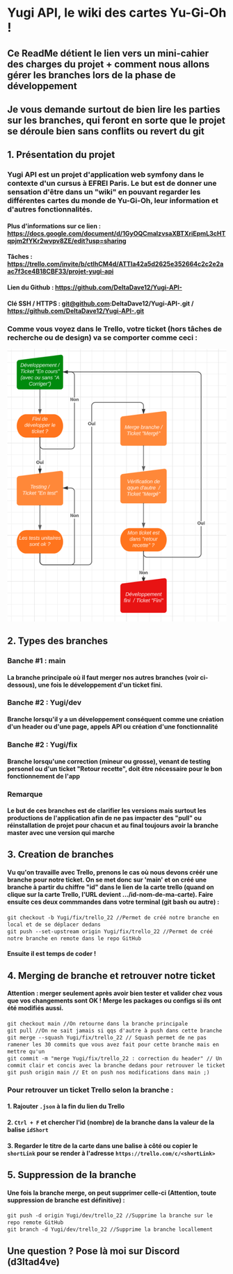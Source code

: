 # Yugi API, le wiki des cartes Yu-Gi-Oh !
## Ce ReadMe détient le lien vers un mini-cahier des charges du projet + comment nous allons gérer les branches lors de la phase de développement
## Je vous demande surtout de bien lire les parties sur les branches, qui feront en sorte que le projet se déroule bien sans conflits ou revert du git 

## **1. Présentation du projet**

### **Yugi API est un projet d'application web symfony dans le contexte d'un cursus à EFREI Paris. Le but est de donner une sensation d'être dans un "wiki" en pouvant regarder les différentes cartes du monde de Yu-Gi-Oh, leur information et d'autres fonctionnalités.**
#### Plus d'informations sur ce lien : https://docs.google.com/document/d/1GyOQCmalzvsaXBTXriEpmL3cHTqpjm2fYKr2wvpv8ZE/edit?usp=sharing
#### Tâches : https://trello.com/invite/b/ctlhCM4d/ATTIa42a5d2625e352664c2c2e2aac7f3ce4B18CBF33/projet-yugi-api
#### Lien du Github : https://github.com/DeltaDave12/Yugi-API-
#### Clé SSH / HTTPS : git@github.com:DeltaDave12/Yugi-API-.git / https://github.com/DeltaDave12/Yugi-API-.git

### Comme vous voyez dans le Trello, votre ticket (hors tâches de recherche ou de design) va se comporter comme ceci :
![Graphique du fonctionnement des tickets Trello](/autres/graph_1.PNG)

## **2. Types des branches**

###  Banche #1 : main 
#### La branche principale où il faut merger nos autres branches (voir ci-dessous), une fois le développement d'un ticket fini. 

###  Banche #2 : Yugi/dev
#### Branche lorsqu'il y a un développement conséquent comme une création d'un header ou d'une page, appels API ou création d'une fonctionnalité

###  Banche #2 : Yugi/fix
#### Branche lorsqu'une correction (mineur ou grosse), venant de testing personel ou d'un ticket "Retour recette", doit être nécessaire pour le bon fonctionnement de l'app

### Remarque
#### Le but de ces branches est de clarifier les versions mais surtout les productions de l'application afin de ne pas impacter des "pull" ou réinstallation de projet pour chacun et au final toujours avoir la branche **master** avec une version qui marche 

## **3. Creation de branches** 
#### Vu qu'on travaille avec Trello, prenons le cas où nous devons créér une branche pour notre ticket. On se met donc sur 'main' et on créé une branche à partir du chiffre "id" dans le lien de la carte trello (quand on clique sur la carte Trello, l'URL devient .../**id**-nom-de-ma-carte). Faire ensuite ces deux commmandes dans votre terminal (git bash ou autre) :
```
git checkout -b Yugi/fix/trello_22 //Permet de créé notre branche en local et de se déplacer dedans
git push --set-upstream origin Yugi/fix/trello_22 //Permet de créé notre branche en remote dans le repo GitHub
```
#### Ensuite il est temps de coder !

## **4. Merging de branche et retrouver notre ticket**
#### Attention : merger seulement après avoir bien tester et valider chez vous que vos changements sont OK ! Merge les packages ou configs si ils ont été modifiés aussi.
```
git checkout main //On retourne dans la branche principale
git pull //On ne sait jamais si qqs d'autre à push dans cette branche
git merge --squash Yugi/fix/trello_22 // Squash permet de ne pas ramener les 30 commits que vous avez fait pour cette branche mais en mettre qu'un
git commit -m "merge Yugi/fix/trello_22 : correction du header" // Un commit clair et concis avec la branche dedans pour retrouver le ticket
git push origin main // Et on push nos modifications dans main ;)
```

### Pour retrouver un ticket Trello selon la branche :
#### 1. Rajouter `.json` à la fin du lien du Trello
#### 2. `Ctrl + F` et chercher l'id (nombre) de la branche dans la valeur de la balise `idShort`
#### 3. Regarder le titre de la carte dans une balise à côté ou copier le `shortLink` pour se render à l'adresse `https://trello.com/c/<shortLink>`

## **5. Suppression de la branche**
#### Une fois la branche merge, on peut supprimer celle-ci (Attention, toute suppression de branche est définitive) :
```
git push -d origin Yugi/dev/trello_22 //Supprime la branche sur le repo remote GitHub
git branch -d Yugi/dev/trello_22 //Supprime la branche locallement
```
## Une question ? Pose là moi sur Discord (d3ltad4ve)
